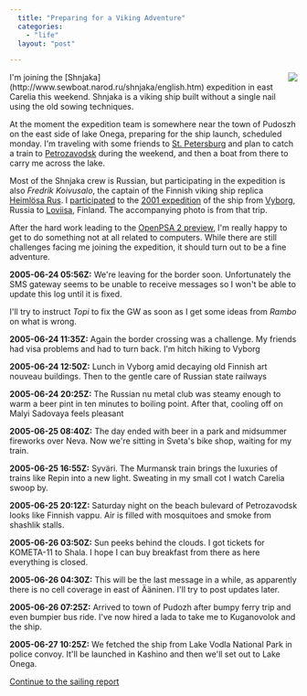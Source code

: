 ```yaml
---
  title: "Preparing for a Viking Adventure"
  categories: 
    - "life"
  layout: "post"

---
```

<img src="https://s3.eu-central-1.amazonaws.com/bergie-iki-fi/2001-rus-campfire.jpg" align="right" style="margin-left: 5px;" />
I'm joining the [Shnjaka](http://www.sewboat.narod.ru/shnjaka/english.htm) expedition in east Carelia this weekend. Shnjaka is a viking ship built without a single nail using the old sowing techniques.

At the moment the expedition team is somewhere near the town of Pudoszh on the east side of lake Onega, preparing for the ship launch, scheduled monday. I'm traveling with some friends to [St. Petersburg](http://en.wikipedia.org/wiki/Saint_Petersburg) and plan to catch a train to [Petrozavodsk](http://en.wikipedia.org/wiki/Petrozavodsk) during the weekend, and then a boat from there to carry me across the lake.

Most of the Shnjaka crew is Russian, but participating in the expedition is also _Fredrik Koivusalo_, the captain of the Finnish viking ship replica [Heiml&ouml;sa Rus](http://www.qnet.fi/rus-project/). I [participated](http://bergie.iki.fi/midcom-permalink-225dc1e9ab784ee98ce19e0803a96ba7) to the [2001 expedition](http://www.qnet.fi/rus-project/Voyage2001.html) of the ship from [Vyborg](http://en.wikipedia.org/wiki/Vyborg), Russia to [Loviisa](http://en.wikipedia.org/wiki/Loviisa), Finland. The accompanying photo is from that trip.

After the hard work leading to the [OpenPSA 2 preview](http://bergie.iki.fi/midcom-permalink-612a8f963c58a9bd0304e33c7b59df88), I'm really happy to get to do something not at all related to computers. While there are still challenges facing me joining the expedition, it should turn out to be a fine adventure.

__2005-06-24 05:56Z:__ We're leaving for the border soon. Unfortunately the SMS gateway seems to be
unable to receive messages so I won't be able to update this log until it is fixed.

I'll try to instruct _Topi_ to fix the GW as soon as I get some ideas from
_Rambo_ on what is wrong.

__2005-06-24 11:35Z:__ Again the border crossing was a challenge. My friends had visa problems and had to turn back. I'm hitch hiking to Vyborg

__2005-06-24 12:50Z:__ Lunch in Vyborg amid decaying old Finnish art nouveau buildings. Then to the gentle care of Russian state railways

__2005-06-24 20:25Z:__ The Russian nu metal club was steamy enough to warm a beer pint in ten minutes to boiling point. After that, cooling off on Malyi Sadovaya feels pleasant

__2005-06-25 08:40Z:__ The day ended with beer in a park and midsummer fireworks over Neva. Now we're sitting in Sveta's bike shop, waiting for my train.

__2005-06-25 16:55Z:__ Syv&auml;ri. The Murmansk train brings the luxuries of trains like Repin into a new light. Sweating in my small cot I watch Carelia swoop by.

__2005-06-25 20:12Z:__ Saturday night on the beach bulevard of Petrozavodsk looks like Finnish vappu. Air is filled with mosquitoes and smoke from shashlik stalls.

__2005-06-26 03:50Z:__ Sun peeks behind the clouds. I got tickets for KOMETA-11 to Shala. I hope I can buy breakfast from there as here everything is closed.

__2005-06-26 04:30Z:__ This will be the last message in a while, as apparently there is no cell coverage in east of &Auml;&auml;ninen. I'll try to post updates later.

__2005-06-26 07:25Z:__ Arrived to town of Pudozh after bumpy ferry trip and even bumpier bus ride. I've now hired a lada to take me to Kuganovolok and the ship.

__2005-06-27 10:25Z:__ We fetched the ship from Lake Vodla National Park in police convoy. It'll be launched in Kashino and then we'll set out to Lake Onega.

[Continue to the sailing report](http://bergie.iki.fi/midcom-permalink-8a379b874a5dd7f095e57846fcd86424)
